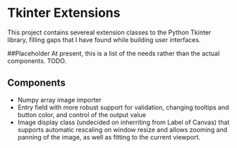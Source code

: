 # Tkinter Extensions
This project contains severeal extension classes to the Python Tkinter library, filling gaps that I have found while building user interfaces.

##Placeholder
At present, this is a list of the needs rather than the actual components. TODO.

## Components
* Numpy array image importer
* Entry field with more robust support for validation, changing tooltips and button color, and control of the output value
* Image display class (undecided on inherriting from Label of Canvas) that supports automatic rescaling on window resize and allows zooming and panning of the image, as well as fitting to the current viewport.